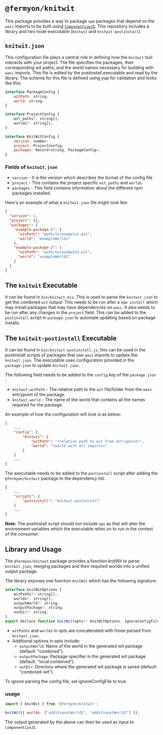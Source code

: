 # `@fermyon/knitwit`

This package provides a way to package `npm` packages that depend on the `wasi` imports to be built using [`ComponentizeJS`](https://github.com/bytecodealliance/ComponentizeJS). This repository includes a library and two node executable (`knitwit` and `knitwit-postinstall`).

## `knitwit.json`

This configuration file plays a central role in defining how the `knitwit` tool interacts with your project. The file specifies the packages, their corresponding wit paths, and the world names necessary for building with `wasi` imports. This file is edited by the postinstall executable and read by the library. The schema for this file is defined using yup for validation and looks like this:

```javascript
interface PackageConfig {
    witPath: string;
    world: string;
}

interface ProjectConfig {
    wit_paths?: string[];
    worlds?: string[];
}

interface KnitWitConfig {
    version: number;
    project: ProjectConfig;
    packages: Record<string, PackageConfig>;
}
```

### Fields of `knitwit.json`

- `version` - It is the version which describes the format of the config file
- `project` - This contains the project specific `wit_paths` and `worlds`
- `packages` - This field contains information about the different npm packages installed. 

Here's an example of what a `knitwit.json` file might look like:

```json
{
  "version": 1,
  "project": {},
  "packages": {
    "example-package-1": {
      "witPath": "path/to/example1.wit",
      "world": "exampleWorld1"
    },
    "example-package-2": {
      "witPath": "path/to/example2.wit",
      "world": "exampleWorld2"
    }
  }
}
```
## The `knitwit` Executable

It can be found in `bin/knitwit.mjs`. This is used to parse the `knitwit.json` to get the combined `wit` output. This needs to be run after a `npm install` which may install packages that may have dependencies on `wasi`. It also needs to be run after any changes in the `project` field. This can be added to the `postinstall` script in `package.json` to automate updating based on package installs.

## The `knitwit-postinstall` Executable

It can be found in `bin/knitwit-postinstall.js`, this can be used in the postinstall scripts of packages that use `wasi` imports to update the `knitwit.json`. The executable uses configuration provided in the `package.json` to update `knitwit.json`. 

The following field needs to be added to the `config` key of the  `package.json` :

- `knitwit.witPath` - The relative path to the `wit` file/folder from the `main` entrypoint of the package. 
- `knitwit.world` - The name of the world that contains all the names required for the package. 

An example of how the configuration will look is as below:

```json
{
    ...
    "config": {
        "knitwit": {
            "witPath": "<relative path to wit from entrypoint>",
            "world": "<world with all imports>"
        }
    }
    ...
}
```

The executable needs to be added to the `postinstall` script after adding the `@fermyon/knitwit` package to the dependency list. 

```json
{
    ...
    "scripts": {
        "postinstall": "knitwit-postinstall"
    }
    ...
}
```

**Note:** The postinstall script should not include `npx` as that will alter the environment variables which the executable relies on to run in the context of the consumer. 

## Library and Usage
 
The `@fermyon/knitwit` package provides a function knitWit to parse `knitwit.json`, merging packages and their required worlds into a unified output package.

The library exposes one function `knitWit` which has the following signature:

```js
interface knitWitOptions {
    witPaths?: string[];
    worlds?: string[];
    outputWorld?: string;
    outputPackage?: string;
    outDir?: string;
}
export declare function knitWit(opts?: knitWitOptions, ignoreConfigFile?: boolean): Promise<void>;
```

- `witPaths` and `worlds` in opts are concatenated with those parsed from `knitwit.json`.
- Additional options in opts include:
  - `outputWorld`: Name of the world in the generated wit package (default: "combined").
  - `outputPackage`: Package specifier in the generated wit package (default: "local:combined").
  - `outDir`: Directory where the generated wit package is saved (default: "combined-wit").

To ignore parsing the config file, set ignoreConfigFile to true.

### usage

```js
import { knitWit } from '@fermyon/knitwit';

knitWit({ worlds: ["additionalWorld1", "additionalWorld2"] });
```

The output generated by the above can then be used as input to `ComponentizeJS`.